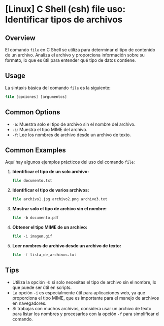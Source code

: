 # [Linux] C Shell (csh) file uso: Identificar tipos de archivos

## Overview
El comando `file` en C Shell se utiliza para determinar el tipo de contenido de un archivo. Analiza el archivo y proporciona información sobre su formato, lo que es útil para entender qué tipo de datos contiene.

## Usage
La sintaxis básica del comando `file` es la siguiente:

```csh
file [opciones] [argumentos]
```

## Common Options
- `-b`: Muestra solo el tipo de archivo sin el nombre del archivo.
- `-i`: Muestra el tipo MIME del archivo.
- `-f`: Lee los nombres de archivo desde un archivo de texto.

## Common Examples
Aquí hay algunos ejemplos prácticos del uso del comando `file`:

1. **Identificar el tipo de un solo archivo:**
   ```csh
   file documento.txt
   ```

2. **Identificar el tipo de varios archivos:**
   ```csh
   file archivo1.jpg archivo2.png archivo3.txt
   ```

3. **Mostrar solo el tipo de archivo sin el nombre:**
   ```csh
   file -b documento.pdf
   ```

4. **Obtener el tipo MIME de un archivo:**
   ```csh
   file -i imagen.gif
   ```

5. **Leer nombres de archivo desde un archivo de texto:**
   ```csh
   file -f lista_de_archivos.txt
   ```

## Tips
- Utiliza la opción `-b` si solo necesitas el tipo de archivo sin el nombre, lo que puede ser útil en scripts.
- La opción `-i` es especialmente útil para aplicaciones web, ya que proporciona el tipo MIME, que es importante para el manejo de archivos en navegadores.
- Si trabajas con muchos archivos, considera usar un archivo de texto para listar los nombres y procesarlos con la opción `-f` para simplificar el comando.